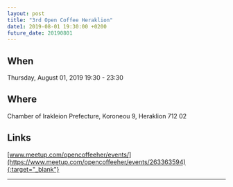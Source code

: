 ```yaml
---
layout: post
title: "3rd Open Coffee Heraklion"
date1: 2019-08-01 19:30:00 +0200
future_date: 20190801
---
```


## When
Thursday, August 01, 2019 19:30 - 23:30

## Where
Chamber of Irakleion Prefecture, Koroneou 9, Heraklion 712 02

## Links
[www.meetup.com/opencoffeeher/events/](https://www.meetup.com/opencoffeeher/events/263363594){:target="_blank"}

---
